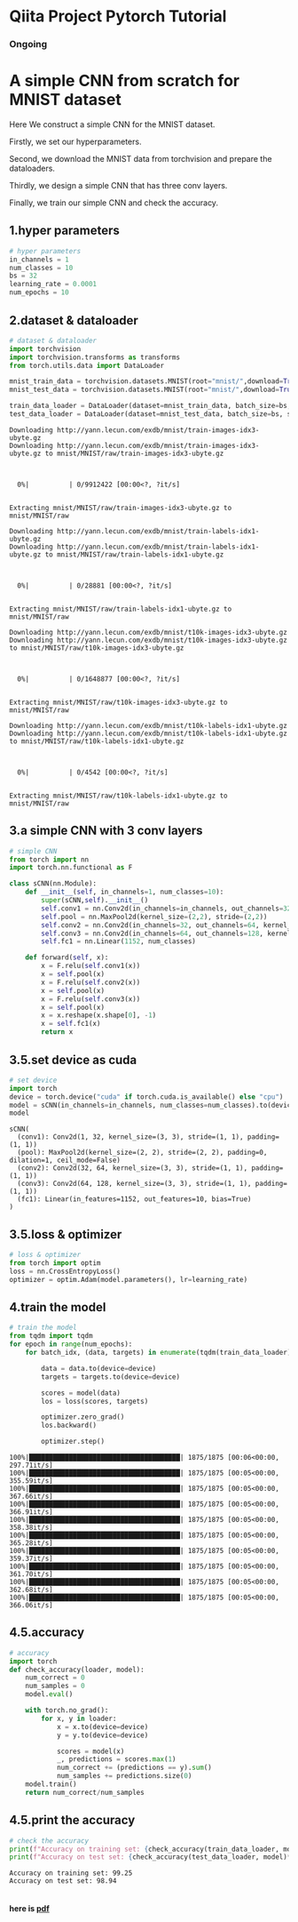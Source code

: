 # Qiita Project Pytorch Tutorial
### Ongoing

# A simple CNN from scratch for MNIST dataset

Here We construct a simple CNN for the MNIST dataset.

Firstly, we set our hyperparameters.

Second, we download the MNIST data from torchvision and prepare the dataloaders.

Thirdly, we design a simple CNN that has three conv layers.

Finally, we train our simple CNN and check the accuracy.

## 1.hyper parameters


```python
# hyper parameters
in_channels = 1
num_classes = 10
bs = 32
learning_rate = 0.0001
num_epochs = 10
```

## 2.dataset & dataloader


```python
# dataset & dataloader
import torchvision
import torchvision.transforms as transforms
from torch.utils.data import DataLoader

mnist_train_data = torchvision.datasets.MNIST(root="mnist/",download=True, train=True, transform=transforms.ToTensor())
mnist_test_data = torchvision.datasets.MNIST(root="mnist/",download=True, train=False, transform=transforms.ToTensor())

train_data_loader = DataLoader(dataset=mnist_train_data, batch_size=bs, shuffle=True)
test_data_loader = DataLoader(dataset=mnist_test_data, batch_size=bs, shuffle=True)
```

    Downloading http://yann.lecun.com/exdb/mnist/train-images-idx3-ubyte.gz
    Downloading http://yann.lecun.com/exdb/mnist/train-images-idx3-ubyte.gz to mnist/MNIST/raw/train-images-idx3-ubyte.gz



      0%|          | 0/9912422 [00:00<?, ?it/s]


    Extracting mnist/MNIST/raw/train-images-idx3-ubyte.gz to mnist/MNIST/raw
    
    Downloading http://yann.lecun.com/exdb/mnist/train-labels-idx1-ubyte.gz
    Downloading http://yann.lecun.com/exdb/mnist/train-labels-idx1-ubyte.gz to mnist/MNIST/raw/train-labels-idx1-ubyte.gz



      0%|          | 0/28881 [00:00<?, ?it/s]


    Extracting mnist/MNIST/raw/train-labels-idx1-ubyte.gz to mnist/MNIST/raw
    
    Downloading http://yann.lecun.com/exdb/mnist/t10k-images-idx3-ubyte.gz
    Downloading http://yann.lecun.com/exdb/mnist/t10k-images-idx3-ubyte.gz to mnist/MNIST/raw/t10k-images-idx3-ubyte.gz



      0%|          | 0/1648877 [00:00<?, ?it/s]


    Extracting mnist/MNIST/raw/t10k-images-idx3-ubyte.gz to mnist/MNIST/raw
    
    Downloading http://yann.lecun.com/exdb/mnist/t10k-labels-idx1-ubyte.gz
    Downloading http://yann.lecun.com/exdb/mnist/t10k-labels-idx1-ubyte.gz to mnist/MNIST/raw/t10k-labels-idx1-ubyte.gz



      0%|          | 0/4542 [00:00<?, ?it/s]


    Extracting mnist/MNIST/raw/t10k-labels-idx1-ubyte.gz to mnist/MNIST/raw
    


## 3.a simple CNN with 3 conv layers


```python
# simple CNN
from torch import nn
import torch.nn.functional as F

class sCNN(nn.Module):
    def __init__(self, in_channels=1, num_classes=10):
        super(sCNN,self).__init__()
        self.conv1 = nn.Conv2d(in_channels=in_channels, out_channels=32, kernel_size=(3,3), stride=(1,1), padding=(1,1))
        self.pool = nn.MaxPool2d(kernel_size=(2,2), stride=(2,2))
        self.conv2 = nn.Conv2d(in_channels=32, out_channels=64, kernel_size=(3,3), stride=(1,1), padding=(1,1))
        self.conv3 = nn.Conv2d(in_channels=64, out_channels=128, kernel_size=(3,3), stride=(1,1), padding=(1,1))
        self.fc1 = nn.Linear(1152, num_classes)

    def forward(self, x):
        x = F.relu(self.conv1(x))
        x = self.pool(x)
        x = F.relu(self.conv2(x))
        x = self.pool(x)
        x = F.relu(self.conv3(x))
        x = self.pool(x)
        x = x.reshape(x.shape[0], -1)
        x = self.fc1(x)
        return x

```

## 3.5.set device as cuda


```python
# set device
import torch
device = torch.device("cuda" if torch.cuda.is_available() else "cpu")
model = sCNN(in_channels=in_channels, num_classes=num_classes).to(device)
model
```




    sCNN(
      (conv1): Conv2d(1, 32, kernel_size=(3, 3), stride=(1, 1), padding=(1, 1))
      (pool): MaxPool2d(kernel_size=(2, 2), stride=(2, 2), padding=0, dilation=1, ceil_mode=False)
      (conv2): Conv2d(32, 64, kernel_size=(3, 3), stride=(1, 1), padding=(1, 1))
      (conv3): Conv2d(64, 128, kernel_size=(3, 3), stride=(1, 1), padding=(1, 1))
      (fc1): Linear(in_features=1152, out_features=10, bias=True)
    )



## 3.5.loss & optimizer


```python
# loss & optimizer
from torch import optim
loss = nn.CrossEntropyLoss()
optimizer = optim.Adam(model.parameters(), lr=learning_rate)
```

## 4.train the model


```python
# train the model
from tqdm import tqdm
for epoch in range(num_epochs):
    for batch_idx, (data, targets) in enumerate(tqdm(train_data_loader)):

        data = data.to(device=device)
        targets = targets.to(device=device)

        scores = model(data)
        los = loss(scores, targets)

        optimizer.zero_grad()
        los.backward()

        optimizer.step()
```

    100%|██████████████████████████████████████| 1875/1875 [00:06<00:00, 297.71it/s]
    100%|██████████████████████████████████████| 1875/1875 [00:05<00:00, 355.59it/s]
    100%|██████████████████████████████████████| 1875/1875 [00:05<00:00, 367.66it/s]
    100%|██████████████████████████████████████| 1875/1875 [00:05<00:00, 366.91it/s]
    100%|██████████████████████████████████████| 1875/1875 [00:05<00:00, 358.38it/s]
    100%|██████████████████████████████████████| 1875/1875 [00:05<00:00, 365.28it/s]
    100%|██████████████████████████████████████| 1875/1875 [00:05<00:00, 359.37it/s]
    100%|██████████████████████████████████████| 1875/1875 [00:05<00:00, 361.70it/s]
    100%|██████████████████████████████████████| 1875/1875 [00:05<00:00, 362.68it/s]
    100%|██████████████████████████████████████| 1875/1875 [00:05<00:00, 366.06it/s]


## 4.5.accuracy


```python
# accuracy
import torch
def check_accuracy(loader, model):
    num_correct = 0
    num_samples = 0
    model.eval()

    with torch.no_grad():
        for x, y in loader:
            x = x.to(device=device)
            y = y.to(device=device)

            scores = model(x)
            _, predictions = scores.max(1)
            num_correct += (predictions == y).sum()
            num_samples += predictions.size(0)
    model.train()
    return num_correct/num_samples
```

## 4.5.print the accuracy


```python
# check the accuracy
print(f"Accuracy on training set: {check_accuracy(train_data_loader, model)*100:.2f}")
print(f"Accuracy on test set: {check_accuracy(test_data_loader, model)*100:.2f}")
```

    Accuracy on training set: 99.25
    Accuracy on test set: 98.94



```python

```

#### here is [pdf](https://github.com/chiba1sonny/QiitaProject_Pytorch/blob/main/A%20simple%20CNN%20from%20scratch%20for%20MNIST%20dataset%20(1).pdf)
